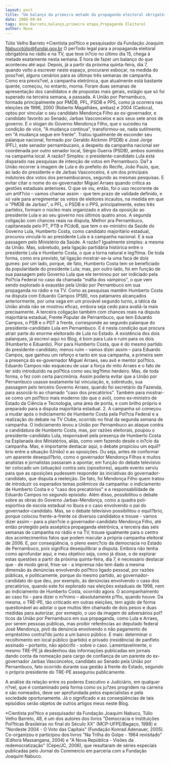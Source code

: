 ```yaml
---
layout: post
title: "Um balanço da primeira metade da propaganda eleitoral obrigatória (Túlio Velho Barreto)"
date: 2006-09-04
tags: Anne Barreto,balanço,primeira etapa,Propaganda Eleitoral
author: None
---
```


Túlio Velho Barreto *Cientista pol?tico e pesquisador da Fundação Joaquim Nabucotúlio@fundaj.gov.br
O per?odo legal para a propaganda eleitoral obrigatória no rádio e na TV, que teve in?cio no último dia 15, chega à metade exatamente nesta semana. É hora de fazer um balanço do que aconteceu até aqui. Depois, já a partir da próxima quinta-feira, dia 7, quando volto a escrever neste espaço, procurarei esboçar, na medida do poss?vel, alguns cenários para as últimas três semanas de campanha.
Como era previs?vel, a campanha eletrônica, que atualmente está bastante quente, começou, no entanto, morna. Foram duas semanas de apresentação dos candidatos e de propostas mais gerais, estágio que só foi superado na terceira semana, a passada.
A União por Pernambuco, formada principalmente por PMDB, PFL, PSDB e PPS, como já ocorrera nas eleições de 1996, 2000 (Roberto Magalhães, ambas) e 2004 (Cadoca), optou por vincular o seu candidato Mendonça Filho ao ex-governador, e candidato favorito ao Senado, Jarbas Vasconcelos e aos seus sete anos de governo. E o slogan do Governo Mendonça Filho, que o sucedeu na condição de vice, \"A mudança continua\", transformou-se, nada sutilmente, em \"A mudança segue em frente\". 
Tratou igualmente de esconder seu palanque nacional, formado por Geraldo Alckmin (PSDB) e José Jorge (PFL), este senador pernambucano, a despeito da campanha nacional ser coordenada por outro senador local, Sérgio Guerra (PSDB), ambos sumidos na campanha local. A razão? Simples: o presidente-candidato Lula está disparado nas pesquisas de intenção de votos em Pernambuco. Da? a União recorrer à imagem de Lula e do prefeito do Recife, João Paulo, que, ao lado do presidente e de Jarbas Vasconcelos, é um dos principais indutores dos votos dos pernambucanos, segundo as mesmas pesquisas. E evitar citar o nome do ex-governador Miguel Arraes quando critica as gestões estaduais anteriores.
O que se viu, então, foi o uso recorrente de um artif?cio – vamos chamar assim - que tem prazo de validade definido, e só vale para arregimentar os votos de eleitores incautos, na medida em que o \"PMDB de Jarbas\", o PFL, o PSDB e o PPS, principalmente, estes três partidos, formam o núcleo mais organizado e ativo da oposição ao presidente Lula e ao seu governo nos últimos quatro anos. 
A segunda coligação com chances reais na disputa, Melhor pra Pernambuco, capitaneada pelo PT, PTB e PCdoB, que tem o ex-ministro da Saúde do Governo Lula, Humberto Costa, como candidato majoritário estadual, procurou vinculá-lo ao presidente Lula e à campanha nacional. E à sua passagem pelo Ministério da Saúde. A razão? Igualmente simples: a mesma da União. Mas, sobretudo, pela ligação partidária histórica entre o presidente Lula e Humberto Costa, o que a torna natural e leg?tima. 
De toda forma, como era previsto, tal ligação mostrar-se-ia uma faca de dois gumes: por um lado, porque, de fato, Humberto Costa tem se beneficiado da popularidade do presidente Lula; mas, por outro lado, foi em função de sua passagem pelo Governo Lula que ele terminou por ser indiciado pela Pol?cia Federal no caso da chamada \"máfia dos vampiros\", o que vem sendo explorado à exaustão pela União por Pernambuco em sua propaganda no rádio e na TV. Como as pesquisas mantêm Humberto Costa na disputa com Eduardo Campos (PSB), nos patamares alcançados anteriormente, por uma vaga em um provável segundo turno, a tática da União ainda não se mostrou eficaz, embora seja cedo para avaliá-la mais precisamente.
A terceira coligação também com chances reais na disputa majoritária estadual, Frente Popular de Pernambuco, que tem Eduardo Campos, o PSB e o PDT à frente, corresponde ao segundo palanque do presidente-candidato Lula em Pernambuco. E é nesta condição que procura atrair parte do enorme eleitorado de Lula no Estado. A existência dos dois palanques, já escrevi aqui no Blog, é bom para Lula e ruim para os dois (Humberto e Eduardo). Pior para Humberto Costa, que é do mesmo partido do presidente-candidato; menos ruim – vamos dizer assim – para Eduardo Campos, que ganhou um reforço e tanto em sua campanha, a primeira sem a presença do ex-governador Miguel Arraes, seu avô e mentor pol?tico.
Eduardo Campos não esqueceu de usar a força do mito Arraes e o fato de ter sido introduzido na pol?tica como seu leg?timo herdeiro. Mas, de toda forma, o fez com certa parcimônia. Assim poderia evitar que a União por Pernambuco usasse exatamente tal vinculação, e, sobretudo, sua passagem pelo terceiro Governo Arraes, quando foi secretário da Fazenda, para associá-lo ao chamado \"caso dos precatórios\". Também para mostrar-se como um pol?tico mais moderno (do que o avô), como ex-ministro de Estado da Ciência e Tecnologia, uma área de ponta, e com brilho próprio e preparado para a disputa majoritária estadual. 
2. A campanha só começou a mudar após o indiciamento de Humberto Costa pela Pol?cia Federal e a realização do debate na TV Clube, ocorrido no final da segunda semana de campanha. O indiciamento levou a União por Pernambuco ao ataque contra a candidatura de Humberto Costa, mas, por razões eleitorais, poupou o presidente-candidato Lula, responsável pela presença de Humberto Costa na Esplanada dos Ministérios, aliás, como vem fazendo desde o in?cio da campanha.
Mas, é importante destacar aqui, o debate propiciou um equil?brio entre a situação (União) e as oposições. Ou seja, antes de conformar um aparente desequil?brio, como o governador Mendonça Filhos e muitos analistas e jornalistas passaram a apontar, em função do debate televisivo ter colocado um (situação) contra seis (opositores), aquele evento serviu para que as oposições pudessem responder às iniciativas do governador-candidato, que disputa a reeleição. De fato, foi Mendonça Filho quem tratou de introduzir os esperados temas polêmicos da campanha: o indiciamento de Humberto Costa e o \"caso dos precatórios\" e a responsabilidade de Eduardo Campos no segundo episódio. 
Além disso, possibilitou o debate sobre as obras do Governo Jarbas-Mendonça, como a quadra poli-esportiva de escola estadual no Ibura e o caso envolvendo o pai do governador-candidato. 
Mas, se o debate televisivo possibilitou o equil?brio, porque colocou frente-a-frente os diversos candidatos e trouxe - vamos dizer assim – para a plan?cie o governador-candidato Mendonça Filho, até então protegido pela asséptica propaganda eletrônica, a terceira das seis semanas de campanha no rádio e na TV, trouxe igualmente para o centro dos acontecimentos fatos que podem macular a própria campanha eleitoral de 2006. E, por conseqüência, o pleno exerc?cio da democracia no Estado de Pernambuco, pois significa desequilibrar a disputa. 
Embora não tenha como aprofundar aqui, e meu objetivo seja, como já disse, o de explorar estas questões a partir da próxima quinta-feira, dia 7, é necessário destacar que - de modo geral, frise-se - a imprensa não tem dado a mesma dimensão às denúncias envolvendo pol?tico ligado pessoal, por razões públicas, e politicamente, porque do mesmo partido, ao governador-candidato do que deu, por exemplo, às denúncias envolvendo o caso dos precatórios, quando este foi explorado nas eleições estaduais de 1998, nem ao indiciamento de Humberto Costa, ocorrido agora. O acompanhamento ao caso foi - para dizer o m?nimo – absolutamente p?fio, quando houve.
Da mesma, o TRE-PE, tão criticado em outras eleições, tem agido de forma questionável ao adotar o que muitos têm chamado de dois pesos e duas medidas para autorizar, por exmeplo, o uso da imagem de adversários pol?ticos da União por Pernambuco em sua propaganda, como Lula e Arraes, por serem pessoas públicas, mas proibir referências ao deputado federal José Mendonça, pivô da denúncia envolvendo o não pagamento de empréstimo contra?do junto a um banco público. E mais: determinar o recolhimento em local público (partido) e privado (residência) de panfleto assinado – portanto, não apócrifo - sobre o caso. Lamentavelmente, o mesmo TRE-PE já desdenhou das informações publicadas em jornais dando conta da nomeação para cargo de confiança de um parente do ex-governador Jarbas Vasconcelos, candidato ao Senado pela União por Pernambuco, fato ocorrido durante sua gestão à frente do Estado, segundo o próprio presidente do TRE-PE assegurou publicamente.
 
A análise da relação entre os poderes Executivo e Judiciário, em qualquer n?vel, que é contaminado pela forma como os ju?zes progridem na carreira e são nomeados, deve ser aprofundada pelos especialistas e pela sociedade oportunamente. Já o significado e as conseqüências de tais episódios serão objetos de outros artigos meus neste Blog.

*Cientista pol?tico e pesquisador da Fundação Joaquim Nabuco, Túlio Velho Barreto, 48, é um dos autores dos livros \"Democracia e Instituições Pol?ticas Brasileiras no final do Século XX\" (MCP-UFPE/Bagaço, 1998) e \"Nordeste 2004 - O Voto das Capitais\" (Fundação Konrad Adenauer, 2005). Co-organizou e participou dos livros \"Na Trilha do Golpe - 1964 revisitado\" (Editora Massangana, 2004) e \"A Nova República - Visões da redemocratização\" (Cepe/JC, 2006), que resultaram de séries especiais publicadas pelo Jornal do Commercio em parceria com a Fundação Joaquim Nabuco. 